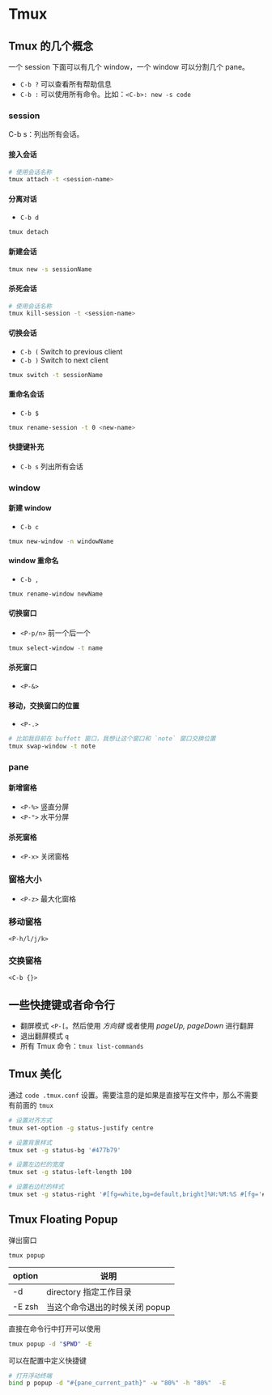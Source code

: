 # Tmux

## Tmux 的几个概念

一个 session 下面可以有几个 window，一个 window 可以分割几个 pane。

- `C-b ?` 可以查看所有帮助信息
- `C-b :` 可以使用所有命令。比如：`<C-b>: new -s code`

### session

C-b s：列出所有会话。

#### 接入会话

```bash
# 使用会话名称
tmux attach -t <session-name>
```

#### 分离对话

- `C-b d`

```bash
tmux detach
```

#### 新建会话

```bash
tmux new -s sessionName
```

#### 杀死会话

```bash
# 使用会话名称
tmux kill-session -t <session-name>
```

#### 切换会话

- `C-b (` Switch to previous client
- `C-b )` Switch to next client

```bash
tmux switch -t sessionName
```

#### 重命名会话

- `C-b $`

```bash
tmux rename-session -t 0 <new-name>
```

#### 快捷键补充

- `C-b s` 列出所有会话

### window

#### 新建 window

- `C-b c`

```bash
tmux new-window -n windowName
```

#### window 重命名

- `C-b ,`

```bash
tmux rename-window newName
```

#### 切换窗口

- `<P-p/n>` 前一个后一个

```bash
tmux select-window -t name
```

#### 杀死窗口

- `<P-&>`

#### 移动，交换窗口的位置

- `<P-.>`

```bash
# 比如我目前在 buffett 窗口，我想让这个窗口和 `note` 窗口交换位置
tmux swap-window -t note
```

### pane

#### 新增窗格

- `<P-%>` 竖直分屏
- `<P-">` 水平分屏

#### 杀死窗格

- `<P-x>` 关闭窗格

### 窗格大小

- `<P-z>` 最大化窗格

### 移动窗格

`<P-h/l/j/k>`

### 交换窗格

`<C-b {}>`

## 一些快捷键或者命令行

- 翻屏模式 `<P-[`。然后使用 _方向键_ 或者使用 _pageUp, pageDown_ 进行翻屏
- 退出翻屏模式 `q`
- 所有 Tmux 命令：`tmux list-commands`

## Tmux 美化

通过 `code .tmux.conf` 设置。需要注意的是如果是直接写在文件中，那么不需要有前面的 `tmux`

```bash
# 设置对齐方式
tmux set-option -g status-justify centre

# 设置背景样式
tmux set -g status-bg '#477b79'

# 设置左边栏的宽度
tmux set -g status-left-length 100

# 设置右边栏的样式
tmux set -g status-right '#[fg=white,bg=default,bright]%H:%M:%S #[fg='#bdc3c7']%Y-%m-%d %a'

```

## Tmux Floating Popup

弹出窗口

`tmux popup`

| option | 说明                           |
| ------ | ------------------------------ |
| -d     | directory 指定工作目录         |
| -E zsh | 当这个命令退出的时候关闭 popup |

直接在命令行中打开可以使用

```bash
tmux popup -d "$PWD" -E
```

可以在配置中定义快捷键

```bash
# 打开浮动终端
bind p popup -d "#{pane_current_path}" -w "80%" -h "80%"  -E
```
